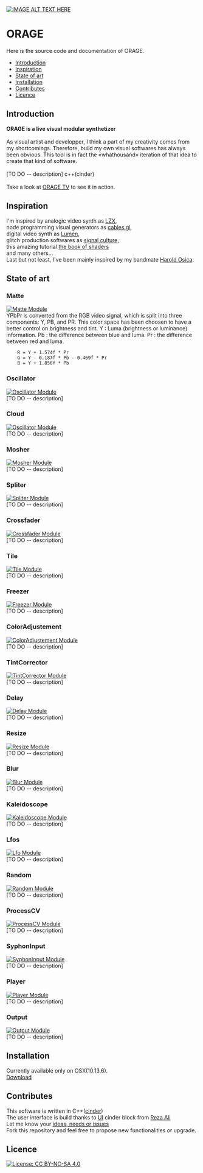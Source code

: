 [![IMAGE ALT TEXT HERE](./doc/pictures/pic.01.jpg)](./doc/pictures/pic.01.jpg)

# ORAGE
Here is the source code and documentation of ORAGE.

* [Introduction](#introduction)
* [Inspiration](#inspiration)
* [State of art](#state-of-art)
* [Installation](#installation)
* [Contributes](#contributes)
* [Licence](#licence)

## Introduction
__ORAGE is a live visual modular synthetizer__</br></br>
As visual artist and developper, I think a part of my creativity comes from my shortcomings. Therefore, build my own visual softwares has always been obvious.
This tool is in fact the «whathousand» iteration of that idea to create that kind of software.
</br></br>
[TO DO -- description] c++(cinder)
</br></br>
Take a look at [ORAGE TV](https://www.youtube.com/channel/UCZ0oXcxj3lE8kQSSsniIZ6w) to see it in action.
## Inspiration
I'm inspired by analogic video synth as [LZX](https://lzxindustries.net/),<br/>
node programming visual generators as [cables.gl](https://cables.gl/home),<br/>digital video synth as [Lumen](https://lumen-app.com/),<br/>
glitch production softwares as [signal culture](http://signalculture.org/),<br/> 
this amazing tutorial [the book of shaders](https://thebookofshaders.com)<br/> and many others... <br/> Last but not least, I've been mainly inspired by my bandmate [Harold Osica](https://www.facebook.com/osicamusic).
## State of art
### Matte 
[![Matte Module](./doc/modules/Matte.jpg)](./doc/modules/Matte.jpg)<br/>
YPbPr is converted from the RGB video signal, which is split into three components: Y, PB, and PR. This color space has been choosen to have a better control on brightness and tint. 
Y : Luma (brightness or luminance) information. 
Pb : the difference between blue and luma.
Pr : the difference between red and luma.
```
    R = Y + 1.574f * Pr
    G = Y - 0.187f * Pb - 0.469f * Pr
    B = Y + 1.856f * Pb
```
### Oscillator
[![Oscillator Module](./doc/modules/Oscillator.jpg)](./doc/modules/Oscillator.jpg)<br/>
[TO DO -- description]
### Cloud
[![Oscillator Module](./doc/modules/Oscillator.jpg)](./doc/modules/Oscillator.jpg)<br/>
[TO DO -- description]
### Mosher
[![Mosher Module](./doc/modules/Mosher.jpg)](./doc/modules/Mosher.jpg)<br/>
[TO DO -- description]
### Spliter
[![Spliter Module](./doc/modules/Spliter.jpg)](./doc/modules/Spliter.jpg)<br/>
[TO DO -- description]
### Crossfader
[![Crossfader Module](./doc/modules/Crossfader.jpg)](./doc/modules/Crossfader.jpg)<br/>
[TO DO -- description]
### Tile
[![Tile Module](./doc/modules/Tile.jpg)](./doc/modules/Tile.jpg)<br/>
[TO DO -- description]
### Freezer
[![Freezer Module](./doc/modules/Freezer.jpg)](./doc/modules/Freezer.jpg)<br/>
[TO DO -- description]
### ColorAdjustement
[![ColorAdjustement Module](./doc/modules/ColorAdjustement.jpg)](./doc/modules/ColorAdjustement.jpg)<br/>
[TO DO -- description]
### TintCorrector
[![TintCorrector Module](./doc/modules/TintCorrector.jpg)](./doc/modules/TintCorrector.jpg)<br/>
[TO DO -- description]
### Delay
[![Delay Module](./doc/modules/Delay.jpg)](./doc/modules/Delay.jpg)<br/>
[TO DO -- description]
### Resize
[![Resize Module](./doc/modules/Resize.jpg)](./doc/modules/Resize.jpg)<br/>
[TO DO -- description]
### Blur
[![Blur Module](./doc/modules/Blur.jpg)](./doc/modules/Blur.jpg)<br/>
[TO DO -- description]
### Kaleidoscope
[![Kaleidoscope Module](./doc/modules/Kaleidoscope.jpg)](./doc/modules/Kaleidoscope.jpg)<br/>
[TO DO -- description]
### Lfos
[![Lfo Module](./doc/modules/Lfo.jpg)](./doc/modules/Lfo.jpg)<br/>
[TO DO -- description]
### Random
[![Random Module](./doc/modules/Random.jpg)](./doc/modules/Random.jpg)<br/>
[TO DO -- description]
### ProcessCV
[![ProcessCV Module](./doc/modules/ProcessCV.jpg)](./doc/modules/ProcessCV.jpg)<br/>
[TO DO -- description]
### SyphonInput
[![SyphonInput Module](./doc/modules/SyphonInput.jpg)](./doc/modules/SyphonInput.jpg)<br/>
[TO DO -- description]
### Player
[![Player Module](./doc/modules/Player.jpg)](./doc/modules/Player.jpg)<br/>
[TO DO -- description]
### Output
[![Output Module](./doc/modules/Output.jpg)](./doc/modules/Output.jpg)<br/>
[TO DO -- description]

## Installation
Currently available only on OSX(10.13.6). <br/>
[Download](https://github.com/oogre/ORAGE/raw/master/Orage.app.zip)
## Contributes
This software is written in C++([cinder](https://github.com/cinder/Cinder))<br/>
The user interface is build thanks to [UI](https://github.com/rezaali/Cinder-UI) cinder block from [Reza Ali](https://www.syedrezaali.com/)<br/>
Let me know your [ideas, needs or issues](https://github.com/oogre/ORAGE/issues)<br/>
Fork this repository and feel free to propose new functionalities or upgrade.<br/>
## Licence
[![License: CC BY-NC-SA 4.0](https://img.shields.io/badge/License-CC%20BY--NC--SA%204.0-lightgrey.svg)](https://creativecommons.org/licenses/by-nc-sa/4.0/)
